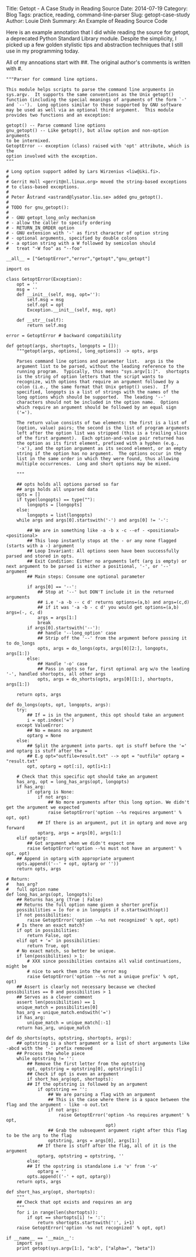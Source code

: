 Title: Getopt - A Case Study in Reading Source
Date: 2014-07-19
Category: Blog
Tags: practice, reading, command-line-parser
Slug: getopt-case-study
Author: Louie Dinh
Summary: An Example of Reading Source Code

Here is an example annotation that I did while reading the source
for getopt, a deprecated Python Standard Library module. Despite
the simplicity, I picked up a few golden stylistic tips and abstraction
techniques that I still use in my programming today.

All of my annoations start with ##. The original author's comments
is written with #.

    """Parser for command line options.

    This module helps scripts to parse the command line arguments in
    sys.argv.  It supports the same conventions as the Unix getopt()
    function (including the special meanings of arguments of the form `-'
    and `--').  Long options similar to those supported by GNU software
    may be used as well via an optional third argument.  This module
    provides two functions and an exception:

    getopt() -- Parse command line options
    gnu_getopt() -- Like getopt(), but allow option and non-option arguments
    to be intermixed.
    GetoptError -- exception (class) raised with 'opt' attribute, which is the
    option involved with the exception.
    """

    # Long option support added by Lars Wirzenius <liw@iki.fi>.
    #
    # Gerrit Holl <gerrit@nl.linux.org> moved the string-based exceptions
    # to class-based exceptions.
    #
    # Peter Åstrand <astrand@lysator.liu.se> added gnu_getopt().
    #
    # TODO for gnu_getopt():
    #
    # - GNU getopt_long_only mechanism
    # - allow the caller to specify ordering
    # - RETURN_IN_ORDER option
    # - GNU extension with '-' as first character of option string
    # - optional arguments, specified by double colons
    # - a option string with a W followed by semicolon should
    #   treat "-W foo" as "--foo"

    __all__ = ["GetoptError","error","getopt","gnu_getopt"]

    import os

    class GetoptError(Exception):
        opt = ''
        msg = ''
        def __init__(self, msg, opt=''):
            self.msg = msg
            self.opt = opt
            Exception.__init__(self, msg, opt)

        def __str__(self):
            return self.msg

    error = GetoptError # backward compatibility

    def getopt(args, shortopts, longopts = []):
        """getopt(args, options[, long_options]) -> opts, args

        Parses command line options and parameter list.  args is the
        argument list to be parsed, without the leading reference to the
        running program.  Typically, this means "sys.argv[1:]".  shortopts
        is the string of option letters that the script wants to
        recognize, with options that require an argument followed by a
        colon (i.e., the same format that Unix getopt() uses).  If
        specified, longopts is a list of strings with the names of the
        long options which should be supported.  The leading '--'
        characters should not be included in the option name.  Options
        which require an argument should be followed by an equal sign
        ('=').

        The return value consists of two elements: the first is a list of
        (option, value) pairs; the second is the list of program arguments
        left after the option list was stripped (this is a trailing slice
        of the first argument).  Each option-and-value pair returned has
        the option as its first element, prefixed with a hyphen (e.g.,
        '-x'), and the option argument as its second element, or an empty
        string if the option has no argument.  The options occur in the
        list in the same order in which they were found, thus allowing
        multiple occurrences.  Long and short options may be mixed.

        """

        ## opts holds all options parsed so far
        ## args holds all unparsed data
        opts = []
        if type(longopts) == type(""):
            longopts = [longopts]
        else:
            longopts = list(longopts)
        while args and args[0].startswith('-') and args[0] != '-':

            ## We are in something like -a -b x -c --ef - <positional> <positional>
            ## This loop instantly stops at the - or any none flagged (starts with a -) argument
            ## Loop Invariant: All options seen have been successfully parsed and stored in opts.
            ## Exit Condition: Either no arguments left (arg is empty) or next argument to be parsed is either a positional, '-', or '--' argument 
            ## Main steps: Consume one optional parameter

            if args[0] == '--':
                ## Stop at '--' but DON'T include it in the returned arguments
                ## i.e '-a -b -- c d' returns options=(a,b) and args=(c,d) 
                ## if it was '-a -b - c d' you would get options=(a,b) args=(-, c, d)
                args = args[1:]
                break
            if args[0].startswith('--'):
                ## handle '--long_option' case
                ## Strip off the '--' from the argument before passing it to do_longs
                opts, args = do_longs(opts, args[0][2:], longopts, args[1:])
            else:
                ## Handle '-o' case
                ## Pass in opts so far, first optional arg w/o the leading '-', handled shortopts, all other args
                opts, args = do_shorts(opts, args[0][1:], shortopts, args[1:])

        return opts, args

    def do_longs(opts, opt, longopts, args):
        try:
            ## If = is in the argument, this opt should take an argument
            i = opt.index('=')
        except ValueError:
            ## No = means no argument
            optarg = None
        else:
            ## Split the argument into parts. opt is stuff before the '=' and optarg is stuff after the =
            ## E.g opt="outfile=result.txt" --> opt = "outfile" optarg = "result.txt"
            opt, optarg = opt[:i], opt[i+1:]

        # Check that this specific opt should take an argument
        has_arg, opt = long_has_args(opt, longopts)
        if has_arg:
            if optarg is None:
                if not args:
                    ## No more arguments after this long option. We didn't get the argument we expected
                    raise GetoptError('option --%s requires argument' % opt, opt)
                ## If there is an argument, put it in optarg and move arg forward
                optarg, args = args[0], args[1:]
        elif optarg:
            ## Got argument when we didn't expect one
            raise GetoptError('option --%s must not have an argument' % opt, opt)
        ## Append in optarg with appropriate argument
        opts.append(('--' + opt, optarg or ''))
        return opts, args

    # Return:
    #   has_arg?
    #   full option name
    def long_has_args(opt, longopts):
        ## Returns has_arg (True | False)
        ## Returns the full option name given a shorter prefix
        possibilities = [o for o in longopts if o.startswith(opt)]
        if not possibilities:
            raise GetoptError('option --%s not recognized' % opt, opt)
        # Is there an exact match?
        if opt in possibilities:
            return False, opt
        elif opt + '=' in possibilities:
            return True, opt
        # No exact match, so better be unique.
        if len(possibilities) > 1:
            # XXX since possibilities contains all valid continuations, might be
            # nice to work them into the error msg
            raise GetoptError('option --%s not a unique prefix' % opt, opt)
        ## Assert is clearly not necessary because we checked possibilities == 0 and possibilities > 1
        ## Serves as a clever comment
        assert len(possibilities) == 1
        unique_match = possibilities[0]
        has_arg = unique_match.endswith('=')
        if has_arg:
            unique_match = unique_match[:-1]
        return has_arg, unique_match

    def do_shorts(opts, optstring, shortopts, args):
        ## optstring is a short argument or a list of short arguments like -abcd with the '-' prefix removed
        ## Process the whole piece
        while optstring != '':
            ## Remove the first letter from the optstring
            opt, optstring = optstring[0], optstring[1:]
            ## Check if opt is even an argument
            if short_has_arg(opt, shortopts):
            ## If the optstring is followed by an argument
                if optstring == '':
                    ## We are parsing a flag with an argument
                    ## This is the case where there is a space between the flag and the argument - like -o out.txt
                    if not args:
                        raise GetoptError('option -%s requires argument' % opt,
                                          opt)
                    ## Grab the subsequent argument right after this flag to be the arg to the flag
                    optstring, args = args[0], args[1:]
                ## If there is stuff after the flag, all of it is the argument
                optarg, optstring = optstring, ''
            else:
            ## If the opstring is standalone i.e 'v' from '-v'
                optarg = ''
            opts.append(('-' + opt, optarg))
        return opts, args

    def short_has_arg(opt, shortopts):
        """
        ## Check that opt exists and requires an arg
        """
        for i in range(len(shortopts)):
            if opt == shortopts[i] != ':':
                return shortopts.startswith(':', i+1)
        raise GetoptError('option -%s not recognized' % opt, opt)

    if __name__ == '__main__':
        import sys
        print getopt(sys.argv[1:], "a:b", ["alpha=", "beta"])
